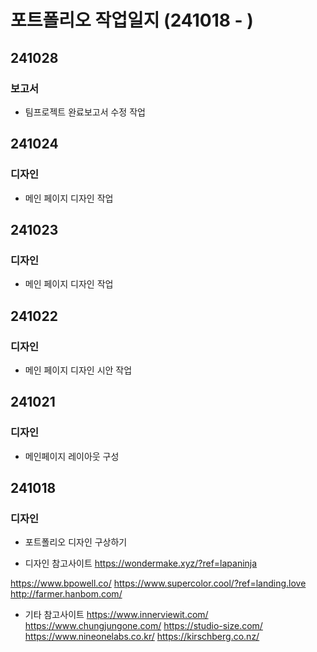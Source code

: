 # 포트폴리오 작업일지 (241018 - )
## 241028
### 보고서
- 팀프로젝트 완료보고서 수정 작업

## 241024
### 디자인
- 메인 페이지 디자인 작업

## 241023
### 디자인
- 메인 페이지 디자인 작업

## 241022
### 디자인
- 메인 페이지 디자인 시안 작업

## 241021
### 디자인
- 메인페이지 레이아웃 구성

## 241018
### 디자인
- 포트폴리오 디자인 구상하기

- 디자인 참고사이트
https://wondermake.xyz/?ref=lapaninja

https://www.bpowell.co/
https://www.supercolor.cool/?ref=landing.love
http://farmer.hanbom.com/

- 기타 참고사이트
https://www.innerviewit.com/
https://www.chungjungone.com/
https://studio-size.com/
https://www.nineonelabs.co.kr/
https://kirschberg.co.nz/

